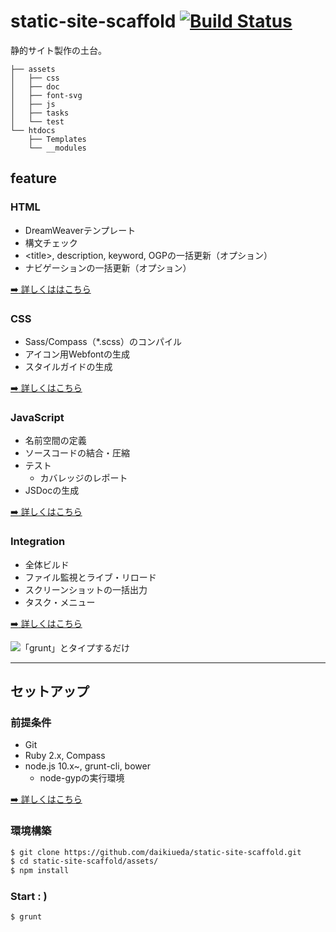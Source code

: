 static-site-scaffold [![Build Status](https://travis-ci.org/daikiueda/static-site-scaffold.svg?branch=master)](https://travis-ci.org/daikiueda/static-site-scaffold)
====================

静的サイト製作の土台。

```
├── assets
│   ├── css
│   ├── doc
│   ├── font-svg
│   ├── js
│   ├── tasks
│   └── test
└── htdocs
    ├── Templates
    └── __modules
```

## feature

### HTML

* DreamWeaverテンプレート
* 構文チェック
* &lt;title&gt;, description, keyword, OGPの一括更新（オプション）
* ナビゲーションの一括更新（オプション）

[:arrow_right: 詳しくははこちら](https://github.com/daikiueda/static-site-scaffold/wiki/HTML)

### CSS

* Sass/Compass（*.scss）のコンパイル
* アイコン用Webfontの生成
* スタイルガイドの生成

[:arrow_right: 詳しくはこちら](https://github.com/daikiueda/static-site-scaffold/wiki/CSS)

### JavaScript

* 名前空間の定義
* ソースコードの結合・圧縮
* テスト
  * カバレッジのレポート
* JSDocの生成

[:arrow_right: 詳しくはこちら](https://github.com/daikiueda/static-site-scaffold/wiki/JavaScript)

### Integration

* 全体ビルド
* ファイル監視とライブ・リロード
* スクリーンショットの一括出力
* タスク・メニュー

[:arrow_right: 詳しくはこちら](https://github.com/daikiueda/static-site-scaffold/wiki/Integration)

![「grunt」とタイプするだけ](https://raw.github.com/wiki/daikiueda/static-site-scaffold/images/task_menu_w728.gif)


--------


## セットアップ

### 前提条件

* Git
* Ruby 2.x, Compass
* node.js 10.x~, grunt-cli, bower
  * node-gypの実行環境

[:arrow_right: 詳しくはこちら](https://github.com/daikiueda/static-site-scaffold/wiki/Setup)

### 環境構築

```Bash
$ git clone https://github.com/daikiueda/static-site-scaffold.git
$ cd static-site-scaffold/assets/
$ npm install
```

### Start : )

```Bash
$ grunt
```
